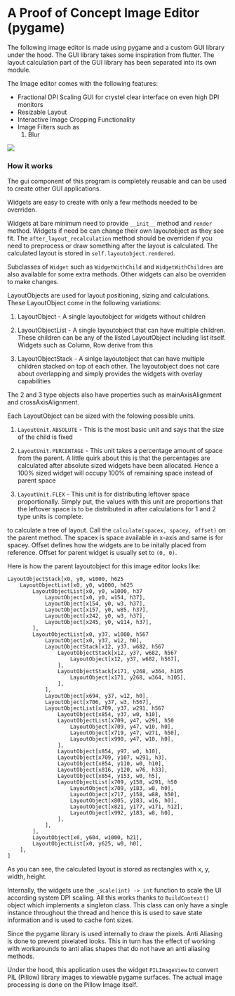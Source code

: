 # A Proof of Concept Image Editor (pygame)

The following image editor is made using pygame and a custom GUI
library under the hood. The GUI library takes some inspiration from
flutter. The layout calculation part of the GUI library has been separated
into its own module.

The Image editor comes with the following features:

* Fractional DPI Scaling GUI for crystel clear interface on even high DPI monitors
* Resizable Layout
* Interactive Image Cropping Functionality
* Image Filters such as
    1. Blur

![](scrshots/mainwindow.png)

### How it works

The gui component of this program is completely reusable and can be used to create other GUI applications.

Widgets are easy to create with only a few methods needed to be overriden.

Widgets at bare minimum need to provide `__init__` method and `render` method. Widgets if need be can change their own layoutobject as they see fit. The `after_layout_recalculation` method should be overriden if you need to preprocess or draw something after the layout is calculated. The calculated layout is stored in `self.layoutobject.rendered`.

Subclasses of `Widget` such as `WidgetWithChild` and `WidgetWithChildren` are also available for some extra methods. Other widgets can also be overriden to make changes.

LayoutObjects are used for layout positioning, sizing and calculations. These LayoutObject come in the following variations:

1. LayoutObject - A single layoutobject for widgets without children

2. LayoutObjectList - A single layoutobject that can have multiple children. These children can be any of the listed LayoutObject including list itself. Widgets such as Column, Row derive from this

3. LayoutObjectStack - A sinlge layoutobject that can have multiple children stacked on top of each other. The layoutobject does not care about overlapping and simply provides the widgets with overlay capabilities

The 2 and 3 type objects also have properties such as mainAxisAlignment and crossAxisAlignment. 

Each LayoutObject can be sized with the folowing possible units.

1. `LayoutUnit.ABSOLUTE` - This is the most basic unit and says that the size of the child is fixed

2. `LayoutUnit.PERCENTAGE` - This unit takes a percentage amount of space from the parent. A little quirk about this is that the percentages are calculated after absolute sized widgets have been allocated. Hence a 100% sized widget will occupy 100% of remaining space instead of parent space

3. `LayoutUnit.FLEX` - This unit is for distributing leftover space proportionally. Simply put, the values with this unit are proportions that the leftover space is to be distributed in after calculations for 1 and 2 type units is complete.

to calculate a tree of layout. Call the `calculate(spacex, spacey, offset)` on the parent method. The spacex is space available in x-axis and same is for spacey. Offset defines how the widgets are to be initally placed from reference. Offset for parent widget is usually set to `(0, 0)`.

Here is how the parent layoutobject for this image editor looks like:

```
LayoutObjectStack[x0, y0, w1000, h625
    LayoutObjectList[x0, y0, w1000, h625
        LayoutObjectList[x0, y0, w1000, h37
            LayoutObject[x0, y0, w154, h37],
            LayoutObject[x154, y0, w3, h37],
            LayoutObject[x157, y0, w85, h37],
            LayoutObject[x242, y0, w3, h37],
            LayoutObject[x245, y0, w114, h37],
        ],
        LayoutObjectList[x0, y37, w1000, h567
            LayoutObject[x0, y37, w12, h0],
            LayoutObjectStack[x12, y37, w682, h567
                LayoutObjectStack[x12, y37, w682, h567
                    LayoutObject[x12, y37, w682, h567],
                ],
                LayoutObjectStack[x171, y268, w364, h105
                    LayoutObject[x171, y268, w364, h105],
                ],
            ],
            LayoutObject[x694, y37, w12, h0],
            LayoutObject[x706, y37, w3, h567],
            LayoutObjectList[x709, y37, w291, h567
                LayoutObject[x854, y37, w0, h10],
                LayoutObjectList[x709, y47, w291, h50
                    LayoutObject[x709, y47, w10, h0],
                    LayoutObject[x719, y47, w271, h50],
                    LayoutObject[x990, y47, w10, h0],
                ],
                LayoutObject[x854, y97, w0, h10],
                LayoutObject[x709, y107, w291, h3],
                LayoutObject[x854, y110, w0, h10],
                LayoutObject[x816, y120, w76, h33],
                LayoutObject[x854, y153, w0, h5],
                LayoutObjectList[x709, y158, w291, h50
                    LayoutObject[x709, y183, w8, h0],
                    LayoutObject[x717, y158, w88, h50],
                    LayoutObject[x805, y183, w16, h0],
                    LayoutObject[x821, y177, w171, h12],
                    LayoutObject[x992, y183, w8, h0],
                ],
            ],
        ],
        LayoutObject[x0, y604, w1000, h21],
        LayoutObjectList[x0, y625, w0, h0],
    ],
]
```

As you can see, the calculated layout is stored as rectangles with x, y, width, height.

Internally, the widgets use the `_scale(int) -> int` function to scale the UI according system DPI scaling. All this works thanks to `BuildContext()` object which implements a singleton class. This class can only have a single instance throughout the thread and hence this is used to save state information and is used to cache font sizes.

Since the pygame library is used internally to draw the pixels. Anti Aliasing is done to prevent pixelated looks. This in turn has the effect of working with workarounds to anti alias shapes that do not have an anti aliasing methods.

Under the hood, this application uses the widget `PILImageView` to convert PIL (Pillow) library images to viewable pygame surfaces. The actual image processing is done on the Pillow Image itself.

